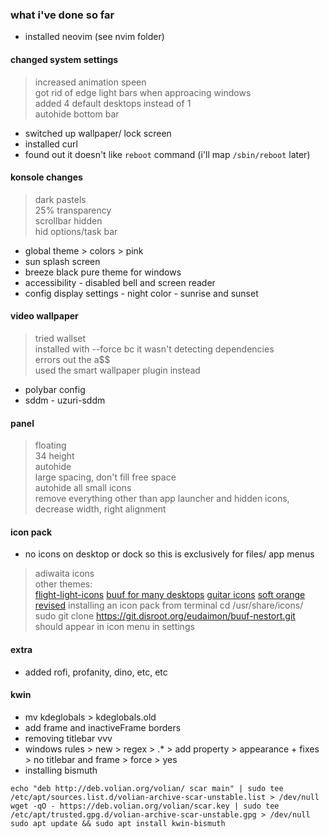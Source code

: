 ### what i've done so far
- installed neovim (see nvim folder)
#### changed system settings
>   increased animation speen<br>
>   got rid of edge light bars when approacing windows<br>
>   added 4 default desktops instead of 1<br>
>   autohide bottom bar<br>
- switched up wallpaper/ lock screen
- installed curl
- found out it doesn't like `reboot` command (i'll map `/sbin/reboot` later)
#### konsole changes
>  dark pastels<br>
>  25% transparency<br>
>  scrollbar hidden<br>
>  hid options/task bar<br>
- global theme > colors > pink
- sun splash screen
- breeze black pure theme for windows
- accessibility - disabled bell and screen reader
- config display settings - night color - sunrise and sunset
#### video wallpaper
> tried wallset<br>
> installed with --force bc it wasn't detecting dependencies<br>
> errors out the a$$<br>
> used the smart wallpaper plugin instead
- polybar config
- sddm - uzuri-sddm
#### panel
> floating <br>
> 34 height <br>
> autohide <br>
> large spacing, don't fill free space <br>
> autohide all small icons <br>
> remove everything other than app launcher and hidden icons, decrease width, right alignment<br>
#### icon pack
- no icons on desktop or dock so this is exclusively for files/ app menus
> adiwaita icons<br>
> other themes: <br>
> [flight-light-icons](https://www.xfce-look.org/p/2068651) [buuf for many desktops](https://www.xfce-look.org/p/1012233) [guitar icons](https://www.xfce-look.org/p/1012396) [soft orange revised](https://www.xfce-look.org/p/1267404)
> installing an icon pack from terminal
> cd /usr/share/icons/
> sudo git clone https://git.disroot.org/eudaimon/buuf-nestort.git
> should appear in icon menu in settings
#### extra
- added rofi, profanity, dino, etc, etc
#### kwin
- mv kdeglobals > kdeglobals.old
- add frame and inactiveFrame borders
- removing titlebar vvv
- windows rules > new > regex > .* >  add property > appearance + fixes > no titlebar and frame > force > yes
- installing bismuth
```shell
echo "deb http://deb.volian.org/volian/ scar main" | sudo tee /etc/apt/sources.list.d/volian-archive-scar-unstable.list > /dev/null
wget -qO - https://deb.volian.org/volian/scar.key | sudo tee /etc/apt/trusted.gpg.d/volian-archive-scar-unstable.gpg > /dev/null
sudo apt update && sudo apt install kwin-bismuth
```



